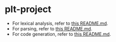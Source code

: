 # plt-project

* For lexical analysis, refer to [this README.md](lexical-analysis/README.md).
* For parsing, refer to [this README.md](parsing/README.md).
* For code generation, refer to [this README.md](code-generation/README.md).